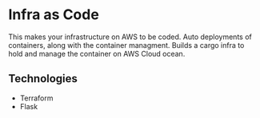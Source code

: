 # Infra as Code

This makes your infrastructure on AWS to be coded. Auto deployments of containers, along with the container managment. Builds a cargo infra to hold and manage the container on AWS Cloud ocean.

## Technologies

- Terraform
- Flask
